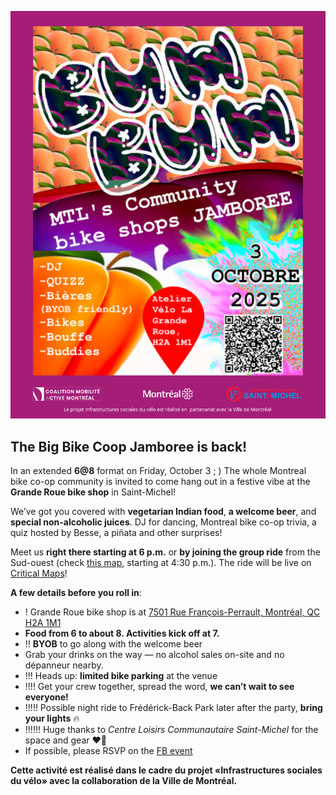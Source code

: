<img src="/imgs/Affiche avec logos.png" alt="poster"></img>

## The Big Bike Coop Jamboree is back!  

In an extended **6@8** format on Friday, October 3 ; ) The whole Montreal bike co-op community is invited to come hang out in a festive vibe at the **Grande Roue bike shop** in Saint-Michel!  

We’ve got you covered with **vegetarian Indian food**, **a welcome beer**, and **special non-alcoholic juices**. DJ for dancing, Montreal bike co-op trivia, a quiz hosted by Besse, a piñata and other surprises!  

Meet us **right there starting at 6 p.m.** or **by joining the group ride** from the Sud-ouest (check [this map](https://maps.app.goo.gl/u9d4kkXZTeCpuSUf7), starting at 4:30 p.m.). The ride will be live on [Critical Maps](https://www.criticalmaps.net/map#13/45.5184/-73.5721)!  

**A few details before you roll in**:  

- !  Grande Roue bike shop is at [7501 Rue François-Perrault, Montréal, QC H2A 1M1](https://maps.app.goo.gl/NYTtmSLMoipRxqn67)  
- **Food from 6 to about 8. Activities kick off at 7.**  
- !!  **BYOB** to go along with the welcome beer  
- Grab your drinks on the way — no alcohol sales on-site and no dépanneur nearby.  
- !!! Heads up: **limited bike parking** at the venue  
- !!!! Get your crew together, spread the word, **we can’t wait to see everyone!**  
- !!!!! Possible night ride to Frédérick-Back Park later after the party, **bring your lights** 🔥  
- !!!!!! Huge thanks to *Centre Loisirs Communautaire Saint-Michel* for the space and gear ❤️‍🔥
- If possible, please RSVP on the [FB event](https://www.facebook.com/events/1120985986360669)

**Cette activité est réalisé dans le cadre du projet «Infrastructures sociales du vélo» avec la collaboration de la Ville de Montréal.**
